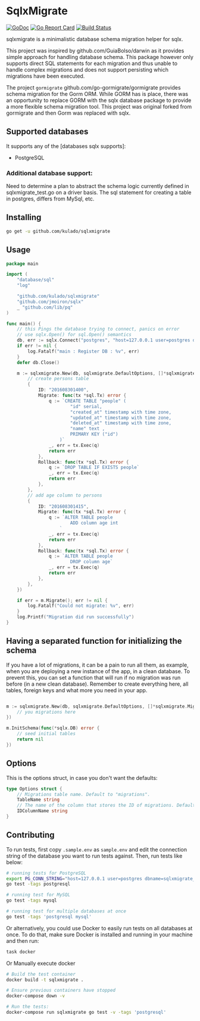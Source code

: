 # SqlxMigrate

[![GoDoc](https://godoc.org/github.com/kulado/sqlxmigrate?status.svg)](https://godoc.org/github.com/kulado/sqlxmigrate)
[![Go Report Card](https://goreportcard.com/badge/github.com/kulado/sqlxmigrate)](https://goreportcard.com/report/github.com/kulado/sqlxmigrate)
[![Build Status](https://travis-ci.org/go-sqlxmigrate/sqlxmigrate.svg?branch=master)](https://travis-ci.org/go-sqlxmigrate/sqlxmigrate)

sqlxmigrate is a minimalistic database schema migration helper for sqlx. 

This project was inspired by github.com/GuiaBolso/darwin as it provides simple approach for handling 
database schema. This package however only supports direct SQL statements for each migration and thus 
unable to handle complex migrations and does not support persisting which migrations have been executed.

The project `gormigrate` github.com/go-gormigrate/gormigrate provides schema migration for the Gorm ORM. 
While GORM has is place, there was an opportunity to replace GORM with the sqlx database package to provide 
a more flexible schema migration tool. This project was original forked from gormigrate and then Gorm was 
replaced with sqlx. 

## Supported databases

It supports any of the [databases sqlx supports]:

- PostgreSQL

### Additional database support:
Need to determine a plan to abstract the schema logic currently defined in sqlxmigrate_test.go 
on a driver basis. The sql statement for creating a table in postgres, differs from MySql, etc. 

## Installing

```bash
go get -u github.com/kulado/sqlxmigrate
```

## Usage

```go
package main

import (
	"database/sql"
	"log"

	"github.com/kulado/sqlxmigrate"
	"github.com/jmoiron/sqlx"
	_ "github.com/lib/pq"
)

func main() {
	// this Pings the database trying to connect, panics on error
	// use sqlx.Open() for sql.Open() semantics
	db, err := sqlx.Connect("postgres", "host=127.0.0.1 user=postgres dbname=sqlxmigrate_test port=5433 sslmode=disable password=postgres")
	if err != nil {
		log.Fatalf("main : Register DB : %v", err)
	}
	defer db.Close()

	m := sqlxmigrate.New(db, sqlxmigrate.DefaultOptions, []*sqlxmigrate.Migration{
		// create persons table
		{
			ID: "201608301400",
			Migrate: func(tx *sql.Tx) error {
				q := `CREATE TABLE "people" (
						"id" serial,
						"created_at" timestamp with time zone,
						"updated_at" timestamp with time zone,
						"deleted_at" timestamp with time zone,
						"name" text , 
						PRIMARY KEY ("id")
					)`
				_, err = tx.Exec(q)
				return err
			},
			Rollback: func(tx *sql.Tx) error {
				q := `DROP TABLE IF EXISTS people`
				_, err = tx.Exec(q)
				return err
			},
		},
		// add age column to persons
		{
			ID: "201608301415",
			Migrate: func(tx *sql.Tx) error {
				q := `ALTER TABLE people 
						ADD column age int 
					`
				_, err = tx.Exec(q)
				return err
			},
			Rollback: func(tx *sql.Tx) error {
				q := `ALTER TABLE people 
						DROP column age`
				_, err = tx.Exec(q)
				return err
			},
		},
	})

	if err = m.Migrate(); err != nil {
		log.Fatalf("Could not migrate: %v", err)
	}
	log.Printf("Migration did run successfully")
}
```

## Having a separated function for initializing the schema

If you have a lot of migrations, it can be a pain to run all them, as example,
when you are deploying a new instance of the app, in a clean database.
To prevent this, you can set a function that will run if no migration was run
before (in a new clean database). Remember to create everything here, all tables,
foreign keys and what more you need in your app.

```go

m := sqlxmigrate.New(db, sqlxmigrate.DefaultOptions, []*sqlxmigrate.Migration{
    // you migrations here
})

m.InitSchema(func(*sqlx.DB) error {
    // seed initial tables
    return nil
})
```

## Options

This is the options struct, in case you don't want the defaults:

```go
type Options struct {
	// Migrations table name. Default to "migrations".
	TableName string
	// The name of the column that stores the ID of migrations. Defaults to "id".
	IDColumnName string
}
```

## Contributing

To run tests, first copy `.sample.env` as `sample.env` and edit the connection
string of the database you want to run tests against. Then, run tests like
below:

```bash
# running tests for PostgreSQL
export PG_CONN_STRING="host=127.0.0.1 user=postgres dbname=sqlxmigrate_test port=5433 sslmode=disable password=postgres"
go test -tags postgresql

# running test for MySQL
go test -tags mysql

# running test for multiple databases at once
go test -tags 'postgresql mysql'
```

Or alternatively, you could use Docker to easily run tests on all databases
at once. To do that, make sure Docker is installed and running in your machine
and then run:

```bash
task docker
```

Or Manually execute docker

```bash
# Build the test container
docker build -t sqlxmigrate .

# Ensure previous containers have stopped
docker-compose down -v

# Run the tests:
docker-compose run sqlxmigrate go test -v -tags 'postgresql'
```

